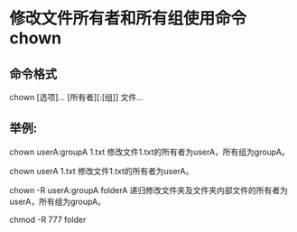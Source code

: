 

# 修改文件所有者和所有组使用命令chown

## 命令格式

chown [选项]… [所有者][:[组]] 文件…

## 举例:
chown userA:groupA 1.txt
修改文件1.txt的所有者为userA，所有组为groupA。

chown userA 1.txt
修改文件1.txt的所有者为userA。

chown -R userA:groupA folderA
递归修改文件夹及文件夹内部文件的所有者为userA，所有组为groupA。

chmod -R 777 folder
